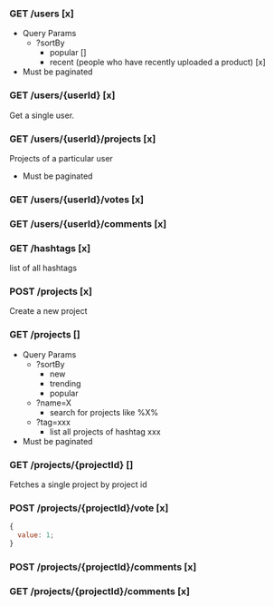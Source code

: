 ### GET /users [x]

- Query Params
  - ?sortBy
    - popular []
    - recent (people who have recently uploaded a product) [x]
- Must be paginated

### GET /users/{userId} [x]

Get a single user.

### GET /users/{userId}/projects [x]

Projects of a particular user

- Must be paginated

### GET /users/{userId}/votes [x]

### GET /users/{userId}/comments [x]

### GET /hashtags [x]

list of all hashtags

### POST /projects [x]

Create a new project

### GET /projects []

- Query Params
  - ?sortBy
    - new
    - trending
    - popular
  - ?name=X
    - search for projects like %X%
  - ?tag=xxx
    - list all projects of hashtag xxx
- Must be paginated

### GET /projects/{projectId} []

Fetches a single project by project id

### POST /projects/{projectId}/vote [x]

```jsx
{
  value: 1;
}
```

### POST /projects/{projectId}/comments [x]

### GET /projects/{projectId}/comments [x]
